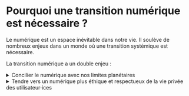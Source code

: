 # Pourquoi une transition numérique est nécessaire ?

Le numérique est un espace inévitable dans notre vie. Il soulève de nombreux enjeux dans un monde où une transition systémique est nécessaire.

La transition numérique a un double enjeu :

<details>
<summary>
  Concilier le numérique avec nos limites planétaires
</summary>

## Contexte

L'impact du numérique sur notre planète est clairement non négligeable. Selon un [rapport de GreenIT.fr](https://www.greenit.fr/empreinte-environnementale-du-numerique-mondial/) Il représente **3,8% des émissions mondiales** de gaz à effet de serre. En constante expansion, les prévisions d'émission pour ce secteur sont toujours revues à la hausse. Il participe également à l'**épuisement des ressources abiotiques**. La raréfaction de ces ressources est principalement liée aux équipements des utilisateur⋅ices (smartphones, ordinateurs, télévisions, objets connectés, ...).

Pour initier une transition numérique, il faut également avoir les bons **ordres de grandeur**. L'empreinte numérique représente environ **2% de l'empreinte carbone totale** d'une personne. Les éco-gestes liés au numérique sont nécessaires, il en existe toutefois des plus impactants en terme de réduction d'émission. En effet, changer son l'alimentation et la façon de se déplacer sont des leviers beaucoup plus impactants.

## Comment réduire son impact

D'abord **en conservant le plus longtemps ses appareils**. En effet, la phase de **fabrication** représente **80% des émissions** de gaz à effet de serre dans le cycle de vie de vos appareils. Pour s'assurer que nos appareils durent le plus possible, prendre soin de son matériel en les protégeant (coque, vitre de protection) est une évidence. Aussi, l'**obsolescence logicielle**<sup>1</sup> participe activement au renouvellement effréné de nos appareils, utiliser des applications nécessitant moins de ressources et proposant un grande compatibilité semble alors être un levier pour freiner la production d'appareils.

Ensuite, **en réduisant son utilisation**. Celle-ci représente **20% des émissions** de gaz à effet de serre dans le cycle de vie de vos appareils. La surconsommation de données est trop peu remise en question. Les opérateurs ne cessent de proposer des offres avec toujours plus de Giga Octets à des prix toujours plus dérisoires. Nous consommons des données sans se préoccuper de l'impact de cette action, sans se demander comment sont traitées ces données. Sur le réseau mobile, le trafic de données consommées a été multiplié par plus de 8 en 5 ans ([Arcep](https://www.arcep.fr/cartes-et-donnees/nos-publications-chiffrees/observatoire-des-marches-des-communications-electroniques-en-france/t3-2021.html)).

Il est donc important d'effectuer virage pour éviter que le numérique soit considérer comme une ressource critique non renouvelable. Ce virage passe par une **sobriété numérique**.

La sobriété numérique conduit à **diminuer son impact sur la planète** mais également à **réduire votre charge mentale** liée au numérique. Beaucoup d'outils numériques ont un aspect vampirisant. En utilisant des applications non addictives, on réduit son utilisation et améliore sa santé mentale en se détachant de ces services toxiques.

Parfois, certaines actions n'ont pas un réel impact sur la plan environnementale mais davantage sur la charge mentale liée au numérique. Par exemple, réduire l'usage de ses e-mails a un impact minime sur l'environnement en revanche il réduit votre **fardeau numérique**. L'usage de la vidéo en ligne une des sources les plus gourmandes en données (donc en énergie) sur Internet, un film en 4K représente autant de données que tous les e-mails d'une personne dans sa vie ().

<p>
<sup>1</sup>
La diminution des possibilités d’usage d’un appareil numérique en raison de l’indisponibilité ou du dysfonctionnement d’un logiciel (<a href="https://www.economie.gouv.fr/numerique-propositions-lutter-contre-obsolescence-logicielle">Ministère de l'économie</a>).
</p>
</details>

<details>
    <summary>
 Tendre vers un numérique plus éthique et respectueux de la vie privée des utilisateur⋅ices
    </summary>

En plus d'une sobriété numérique, pour réussir sa transition numérique il faut également se questionner sur l'éthique et la soutenabilité des outils que nous utilisons. Certains services ont effectivement une approche à l'opposée d'**un monde soutenable et désirable**. Ceux-ci sont malheureusement souvent les plus utilisés par les utilisateur⋅ices. Par chance, il existe des alternatives

Pour savoir quelles alternatives choisir il faut d'abord comprendre comment se repartissent les services numériques. Ceux-ci se composent en **deux grandes familles** : les services propriétaires et les services libres.

## Les applications propriétaires

Les applications propriétaires sont développées et possédées par des organisations, **le code n'est pas en accès libre**.

Ces applications peuvent être des services payants pour y avoir accès (le logiciel Photoshop par exemple) mais sont souvent gratuits. Comment ces services rapportent-ils de l'argent alors ?

Ils sont très souvent basés sur l'**économie de la données**. Les entreprises récupèrent les données des utilisateur⋅ices lors de l'utilisation. Ces données sont également traitées pour créer un profil liées à nos usages et ensuite revendues pour afficher des publicités mieux ciblées. Les publicités ont pourtant **un impact clair sur l'environnement**. Il existe en effet une corrélation évidente entre la publicité et la surconsommation. Or **une sobriété systémique s'impose** pour réussir une bifurcation écologique et la surconsommation en est l'antithèse.

De plus, avec ces données les entreprises vont travailler sur l'**économie de l'attention** pour rendre l'utilisateur⋅ice encore plus addict⋅e au contenu qu'elles proposent (fil Instagram ou TikTok, recommandations Netflix ou Youtube, ...).

Parfois il y a des services sont payants mais dont le modèle économique repose tout de même sur l'économie de la données. C'est le cas de Spotify notamment. Difficile alors de voir ces services d'une autre manière que des **aspirateurs à données** qui se fichent de ce qu'ils proposent tant qu'ils peuvent capitaliser toujours plus sur le marché de la donnée. **Un service payant propriétaire ne nous garantie donc pas une sécurité des données**, même s'il n'affichent aucune publicité.

Le modèle propriétaire vise donc à faire consommer toujours plus de contenu avec des publicités davantage personnalisées menant à une surconsommation de masse. Il est donc important d'avoir le **contrôle de ses données**.

Parmi les entreprises qui proposent ces services il y a les géants du web - Google, Amazon, Facebook/Meta, Apple, Microsoft - les GAFAMs dont les outils sont des plus utilisés dans le monde. Leur système de fonctionnement n'est vraiment pas celui d'un monde vertueux. Voici quelques exemples pour ces organisations :

- Google joue sur son hyper dominance sur Android pour imposer ces produits (Chrome, Cloud, ...). La société essaie de déstandardiser Internet pour avoir le monopole.
- Amazon et Microsoft ont des conditions conditions de travail désastreuses.
- Pour Facebook/Meta, son patron Marc Zuckerberg menace de fermer les services (Instagram, WhatsApp, Facebook) en Europe parce qu'il ne veut pas respecter les lois de protection des données européennes RGPD.
- Apple propose de nouveaux produits tous les ans avec un chargeur non universel, démarche à l'opposée de la sobriété numérique. La société affirme également que son iOS est sécurisé mais avec un code source totalement opaque, il faut donc les croire sur parole.

Ces firmes interagissent également entre elles pour assoir encore plus leur monopole. Apple propose comme moteur de recherche Google, Amazon utilise les services de publicités de Google et Facebook/Meta...
Les services propriétaires ont loin d'avoir une éthique désirable à l'opposée de la philosophie du Web basée sur le partage et l'interconnexion.

## Les applications libres

Les applications sont développées par différentes institutions (entreprises, associations, fondations, particuliers, ...), leur code est en accès libre, **open source**. N'importe qui, à condition d'en avoir la capacité technique, peut donc voir le code, l'analyser, le vérifier. Tout le monde peut proposer une amélioration au code, rapporter un bug. Le libre accès du code permet aussi d'**auditer** les applications par des instances externes spécialisées dans des domaines précis (sécurité, performance, ...). Au lieu de se baser sur la concurrence, l'open source repose sur la **collaboration**. Au lieu de tout privatiser, la philosophie est de **rendre accessible**, utiliser les standards.

Mais tout ça a un coût. Le fait de ne pas revendre les données veut aussi dire trouver une autre source de financement. La plupart de ces services sont gérés par des fondations qui reçoivent des **dons** (comme Signal). Ils peuvent parfois intégré de la **publicité** ou proposer un **service payant**.

Nous pourrions comparer le rapport entre les services libres et ceux aux propriétaires à celui entre le service public (hôpitaux, universités, France TV, ...) et les services privés (cliniques, école privées, Bernard Arnault, ...).

Il faut tout de même faire attention "open source" ne veut pas toujours dire éthique et parfait. Par exemple Google développe le navigateur open source Chromium qui sert notamment de base à de nombreux navigateurs (Chrome, Edge, Brave, ...). Pourtant ce navigateur est truffé de pisteurs permettant à Google de suivre votre activité sur le web.

Trouver une bonne alternative libre est donc un travail de recherche long et fastidieux. Pour vous éviter ce travail, je vous propose des alternatives plus éthiques et sobres aux applications les plus utilisées.

</details>

<style>
  ul{
    padding: 1% 11%;
    margin: -1% 0%
  }
  li{
    margin-bottom:1%;
  }
</style>
